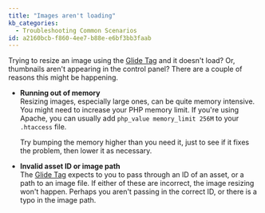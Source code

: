 ```yaml
---
title: "Images aren't loading"
kb_categories:
  - Troubleshooting Common Scenarios
id: a2160bcb-f860-4ee7-b88e-e6bf3bb3faab
---
```

Trying to resize an image using the [Glide Tag][glide] and it doesn't load? Or, thumbnails aren't appearing in the
control panel? There are a couple of reasons this might be happening.

- **Running out of memory**  
  Resizing images, especially large ones, can be quite memory intensive. You might need to increase your PHP memory
  limit. If you're using Apache, you can usually add `php_value memory_limit 256M` to your `.htaccess` file.

  Try bumping the memory higher than you need it, just to see if it fixes the problem, then lower it as necessary.

- **Invalid asset ID or image path**  
  The [Glide Tag][glide] expects to you to pass through an ID of an asset, or a path to an image file. If either of
  these are incorrect, the image resizing won't happen. Perhaps you aren't passing in the correct ID, or there is
  a typo in the image path.

[glide]: /tags/glide
